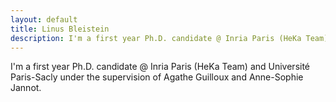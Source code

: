 ```yaml
---
layout: default
title: Linus Bleistein 
description: I'm a first year Ph.D. candidate @ Inria Paris (HeKa Team) and Université Paris-Sacly under the supervision of Agathe Guilloux and Anne-Sophie Jannot.
---
```


I'm a first year Ph.D. candidate @ Inria Paris (HeKa Team) and Université Paris-Sacly under the supervision of Agathe Guilloux and Anne-Sophie Jannot.

